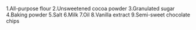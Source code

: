 1.All-purpose flour
2.Unsweetened cocoa powder
3.Granulated sugar
4.Baking powder
5.Salt
6.Milk
7.Oil
8.Vanilla extract
9.Semi-sweet chocolate chips
